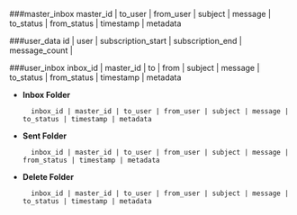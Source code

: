 ###master_inbox
	master_id | to_user | from_user | subject | message | to_status | from_status | timestamp | metadata

###user_data
	id | user | subscription_start | subscription_end | message_count | 

###user_inbox
	inbox_id | master_id | to | from | subject | message | to_status | from_status | timestamp | metadata

- __Inbox Folder__

		inbox_id | master_id | to_user | from_user | subject | message | to_status | timestamp | metadata
- __Sent Folder__

		inbox_id | master_id | to_user | from_user | subject | message | from_status | timestamp | metadata
- __Delete Folder__

		inbox_id | master_id | to_user | from_user | subject | message | to_status | timestamp | metadata
